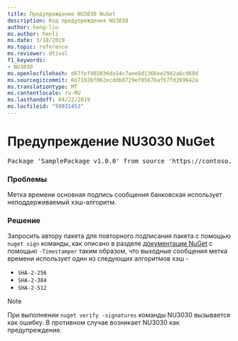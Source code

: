 ```yaml
---
title: Предупреждение NU3030 NuGet
description: Код предупреждения NU3030
author: heng-liu
ms.author: henli
ms.date: 3/18/2019
ms.topic: reference
ms.reviewer: dtivel
f1_keywords:
- NU3030
ms.openlocfilehash: d67fef402036da14c7aee8d1366ee2942a6cd68d
ms.sourcegitcommit: 6b71926f062ecddb8729ef8567baf67fd269642a
ms.translationtype: MT
ms.contentlocale: ru-RU
ms.lasthandoff: 04/22/2019
ms.locfileid: "59931453"
---
```

# <a name="nuget-warning-nu3030"></a>Предупреждение NU3030 NuGet

<pre>Package 'SamplePackage v1.0.0' from source 'https://contoso.com/index.json': The primary signature's timestamp's message imprint uses an unsupported hash algorithm.</pre>

### <a name="issue"></a>Проблемы

Метка времени основная подпись сообщения банковская использует неподдерживаемый хэш-алгоритм.  


### <a name="solution"></a>Решение

Запросить автору пакета для повторного подписания пакета с помощью `nuget sign` команды, как описано в разделе [документации NuGet](https://docs.microsoft.com/en-us/nuget/create-packages/sign-a-package) с помощью `-Timestamper` таким образом, что выходные сообщения метка времени использует один из следующих алгоритмов хэш -
* `SHA-2-256`
* `SHA-2-384`
* `SHA-2-512`


> [!Note]
> При выполнении `nuget verify -signatures` команды NU3030 вызывается как ошибку. В противном случае возникает NU3030 как предупреждение.